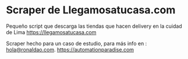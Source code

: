 # Scraper de Llegamosatucasa.com
Pequeño script que descarga las tiendas que hacen delivery en la cuidad de Lima 
https://llegamosatucasa.com

Scraper hecho para un caso de estudio, para más info en : hola@ronaldao.com.
https://automationparadise.com
